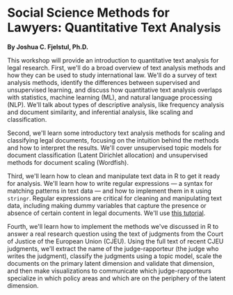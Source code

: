 # Social Science Methods for Lawyers: Quantitative Text Analysis

**By Joshua C. Fjelstul, Ph.D.**

This workshop will provide an introduction to quantitative text analysis for legal research. First, we'll do a broad overview of text analysis methods and how they can be used to study international law. We'll do a survey of text analysis methods, identify the differences between supervised and unsupervised learning, and discuss how quantitative text analysis overlaps with statistics, machine learning (ML), and natural language processing (NLP). We'll talk about types of descriptive analysis, like frequency analysis and document similarity, and inferential analysis, like scaling and classification. 

Second, we'll learn some introductory text analysis methods for scaling and classifying legal documents, focusing on the intuition behind the methods and how to interpret the results. We'll cover unsupervised topic models for document classification (Latent Dirichlet allocation) and unsupervised methods for document scaling (Wordfish).

Third, we'll learn how to clean and manipulate text data in R to get it ready for analysis. We'll learn how to write regular expressions — a syntax for matching patterns in text data — and how to implement them in `R` using `stringr`. Regular expressions are critical for cleaning and manipulating text data, including making dummy variables that capture the presence or absence of certain content in legal documents. We'll use [this tutorial](https://jfjelstul.github.io/regular-expressions-tutorial/).

Fourth, we'll learn how to implement the methods we've discussed in R to answer a real research question using the text of judgments from the Court of Justice of the European Union (CJEU). Using the full text of recent CJEU judgments, we'll extract the name of the judge-rapporteur (the judge who writes the judgment), classify the judgments using a topic model, scale the documents on the primary latent dimension and validate that dimension, and then make visualizations to communicate which judge-rapporteurs specialize in which policy areas and which are on the periphery of the latent dimension.
